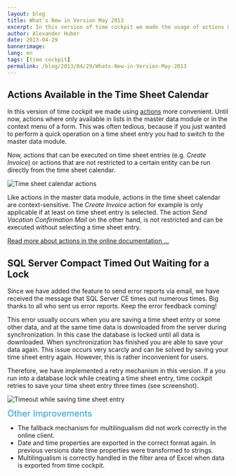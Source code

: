 ```yaml
---
layout: blog
title: What's New in Version May 2013
excerpt: In this version of time cockpit we made the usage of actions more convenient. All actions that can be executed on a time sheet are now available from the ribbon menu in the time sheet calendar.
author: Alexander Huber
date: 2013-04-29
bannerimage: 
lang: en
tags: [time cockpit]
permalink: /blog/2013/04/29/Whats-New-in-Version-May-2013
---
```


<h2>Actions Available in the Time Sheet Calendar</h2><p>In this version of time cockpit we made using <a href="http://help.timecockpit.com/?topic=html/d11350b0-c965-47bf-8166-5ceda1541dee.htm" title="Actions" target="_blank">actions</a> more convenient. Until now, actions where only available in lists in the master data module or in the context menu of a form. This was often tedious, because if you just wanted to perform a quick operation on a time sheet entry you had to switch to the master data module.</p><p>Now, actions that can be executed on time sheet entries (e.g. <em>Create Invoice</em>) or actions that are not restricted to a certain entity can be run directly from the time sheet calendar. </p><p>
  <img src="{{site.baseurl}}/content/images/blog/2013/04/Time Sheet_2013-04-29_17-25-48.png" alt="Time sheet calendar actions" title="Time sheet calendar actions" />
</p><p>Like actions in the master data module, actions in the time sheet calendar are context-sensitive. The <em>Create Invoice</em> action for example is only applicable if at least on time sheet entry is selected. The action <em>Send Vacation Confirmation Mail</em> on the other hand, is not restricted and can be executed without selecting a time sheet entry.</p><p>
  <a href="http://help.timecockpit.com/?topic=html/d11350b0-c965-47bf-8166-5ceda1541dee.htm" title="Actions" target="_blank">Read more about actions in the online documentation ...</a>
</p><h2>SQL Server Compact Timed Out Waiting for a Lock</h2><p>Since we have added the feature to send error reports via email, we have received the message that SQL Server CE times out numerous times. Big thanks to all who sent us error reports. Keep the error feedback coming!</p><p>This error usually occurs when you are saving a time sheet entry or some other data, and at the same time data is downloaded from the server during synchronization. In this case the database is locked until all data is downloaded. When synchronization has finished you are able to save your data again. This issue occurs very scarcly and can be solved by saving your time sheet entry again. However, this is rather inconvenient for users.</p><p>Therefore, we have implemented a retry mechanism in this version. If a you run into a database lock while creating a time sheet entry, time cockpit retries to save your time sheet entry three times (see screenshot).</p><p>
  <img src="{{site.baseurl}}/content/images/blog/2013/04/Time Sheet_2013-04-30_09-39-34.png" alt="Timeout while saving time sheet entry" title="Timeout while saving time sheet entry" />
</p><p>
  <span style="color: rgb(37, 160, 218); font-size: 20px; line-height: 20px;" data-mce-style="color: #25a0da; font-size: 20px; line-height: 20px;">Other Improvements</span>
</p><ul>
  <li>The fallback mechanism for multilingualism did not work correctly in the online client.</li>
  <li>Date and time properties are exported in the correct format again. In previous versions date time properties were transformed to strings.</li>
  <li>Multilingualism is correctly handled in the filter area of Excel when data is exported from time cockpit.</li>
</ul>